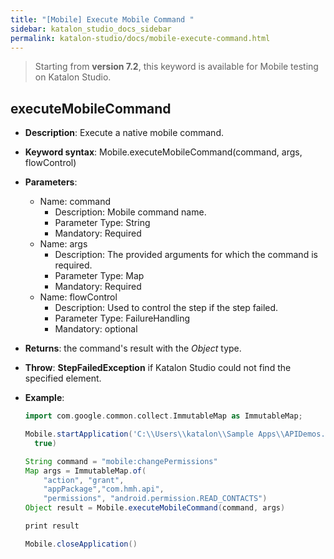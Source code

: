 ```yaml
---
title: "[Mobile] Execute Mobile Command "
sidebar: katalon_studio_docs_sidebar
permalink: katalon-studio/docs/mobile-execute-command.html
---
```

> Starting from **version 7.2**, this keyword is available for Mobile testing on Katalon Studio.

## executeMobileCommand

* **Description**: Execute a native mobile command.
* **Keyword syntax**: Mobile.executeMobileCommand(command, args, flowControl)
* **Parameters**:
  * Name: command
    * Description: Mobile command name.
    * Parameter Type: String
    * Mandatory: Required
  * Name: args
    * Description: The provided arguments for which the command is required.
    * Parameter Type: Map
    * Mandatory: Required
  * Name: flowControl
    * Description: Used to control the step if the step failed.
    * Parameter Type: FailureHandling
    * Mandatory: optional
* **Returns**: the command's result with the *Object* type.
* **Throw**: **StepFailedException** if Katalon Studio could not find the specified element.
* **Example**:

  ``` groovy
  import com.google.common.collect.ImmutableMap as ImmutableMap;

  Mobile.startApplication('C:\\Users\\katalon\\Sample Apps\\APIDemos.apk', 
    true)

  String command = "mobile:changePermissions"
  Map args = ImmutableMap.of(
      "action", "grant",
      "appPackage","com.hmh.api",
      "permissions", "android.permission.READ_CONTACTS")
  Object result = Mobile.executeMobileCommand(command, args)

  print result

  Mobile.closeApplication()
  ```
